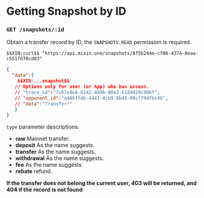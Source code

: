 # Getting Snapshot by ID

### `GET /snapshots/:id` 

Obtain a transfer record by ID, the `SNAPSHOTS:READ` permission is required.

```
$$XIN:curl$$ "https://api.mixin.one/snapshots/8f5b244e-cf86-4374-8eaa-c551fd70cd83"
```

```json
{  
  "data":{
    $$XIN:...snapshot$$
   // Options only for user (or App) who has access.
   // "trace_id":"7c67e8e8-b142-488b-80a3-61d4d29c90bf",
   // "opponent_id":"a465ffdb-4441-4cb9-8b45-00cf79dfbc46",
   // "data":"Transfer!"
   }
}
```

`type` parameter descriptions:

- **raw** Mainnet transfer.
- **deposit** As the name suggests.
- **transfer** As the name suggests.
- **withdrawal** As the name suggests.
- **fee** As the name suggests.
- **rebate** refund.

**If the transfer does not belong the current user, 403 will be returned, and 404 if the record is not found**

